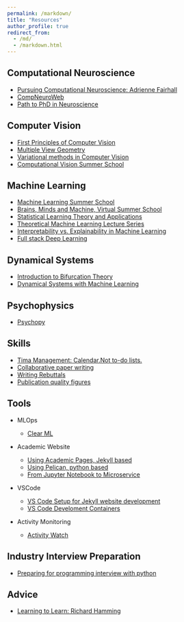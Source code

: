 ```yaml
---
permalink: /markdown/
title: "Resources"
author_profile: true
redirect_from: 
  - /md/
  - /markdown.html
---
```



## Computational Neuroscience

* [Pursuing Computational Neuroscience: Adrienne Fairhall](https://fairhalllab.com/2013/06/14/pursuing-computational-neuroscience/)
* [CompNeuroWeb](https://compneuroweb.com/)
* [Path to PhD in Neuroscience](https://neurostars.org/t/path-to-phd-in-computational-neuroscience/7463/3)

## Computer Vision

* [First Principles of Computer Vision](https://youtu.be/iEGvWcHsf0E)
* [Multiple View Geometry](https://youtube.com/playlist?list=PLTBdjV_4f-EJn6udZ34tht9EVIW7lbeo4)
* [Variational methods in Computer Vision](https://youtube.com/playlist?list=PLTBdjV_4f-EJ7A2iIH5L5ztqqrWYjP2RI)
* [Computational Vision Summer School](https://youtu.be/M1VHu1d4sGQ)

## Machine Learning 
* [Machine Learning Summer School](https://youtu.be/fkpw2QUUjTg)
* [Brains, Minds and Machine, Virtual Summer School](https://youtube.com/playlist?list=PLyGKBDfnk-iCYqS4OiUUljd_98xELGjzi)
* [Statistical Learning Theory and Applications](https://youtube.com/playlist?list=PLyGKBDfnk-iCXhuP9W-BQ9q2RkEIA5I5f)
* [Theoretical Machine Learning Lecture Series](https://youtube.com/playlist?list=PLdDZb3TwJPZ5VLprf2VUfC0h1zOGvV_gz)
* [Interpretability vs. Explainability in Machine Learning](https://youtu.be/zsRKPxgHURQ)
* [Full stack Deep Learning](https://fullstackdeeplearning.com/)

## Dynamical Systems
* [Introduction to Bifurcation Theory](https://www.bio.vu.nl/thb/research/project/globif/)
* [Dynamical Systems with Machine Learning](https://www.youtube.com/playlist?list=PLMrJAkhIeNNR6DzT17-MM1GHLkuYVjhyt)

## Psychophysics

* [Psychopy](https://github.com/psychopy/psychopy)

## Skills

* [Tima Management: Calendar.Not to-do lists.](https://blog.usejournal.com/calendar-in-stead-of-to-do-lists-9ada86a512dd)
* [Collaborative paper writing](https://medium.com/@deviparikh/planning-paper-writing-553f497e8839)
* [Writing Rebuttals](https://medium.com/@deviparikh/how-we-write-rebuttals-dc84742fece1)
* [Publication quality figures](https://github.com/jbmouret/matplotlib_for_papers)

## Tools

* MLOps
    - [Clear ML](https://www.youtube.com/playlist?list=PLMdIlCuMqSTnoC45ME5_JnsJX0zWqDdlO)

* Academic Website
    - [Using Academic Pages, Jekyll based](https://academicpages.github.io/)
    - [Using Pelican, python based](https://github.com/wjhopper/academia)
    - [From Jupyter Notebook to Microservice](https://github.com/alanjeffares/notebook-to-microservice/tree/master)

* VSCode 
    - [VS Code Setup for Jekyll website development](https://insujang.github.io/2019-09-28/jekyll-vscode/)
    - [VS Code Develoment Containers](https://code.visualstudio.com/docs/devcontainers/containers)

* Activity Monitoring
    - [Activity Watch](https://github.com/ActivityWatch/activitywatch)

## Industry Interview Preparation

* [Preparing for programming interview with python](https://medium.com/@ratulsaha/preparing-for-programming-interview-as-a-phd-student-with-python-5f8af8b40d5f)

## Advice

* [Learning to Learn: Richard Hamming](https://youtu.be/AD4b-52jtos)
 
